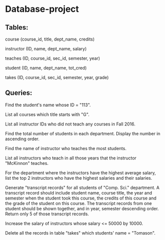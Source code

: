 # Database-project
## Tables:

course (course_id, title, dept_name, credits)

instructor (ID, name, dept_name, salary)

teaches (ID, course_id, sec_id, semester, year)

student (ID, name, dept_name, tot_cred)

takes (ID, course_id, sec_id, semester, year, grade)


## Queries:

Find the student's name whose ID = "113".

List all courses which title starts with "G".

List all instructor IDs who did not teach any courses in Fall 2016.

Find the total number of students in each department. Display the number in ascending order.

Find the name of instructor who teaches the most students.

List all instructors who teach in all those years that the instructor "McKinnon" teaches.

For the department where the instructors have the highest average salary, list the top 2 instructors who have the highest salaries and their salaries.

Generate "transcript records" for all students of "Comp. Sci." department. A transcript record should include student name, course title, the year and semester when the student took this course, the credits of this course and the grade of the student on this course. The transcript records from one student should be shown together, and in year, semester descending order. Return only 5 of those transcript records.

Increase the salary of instructors whose salary <= 50000 by 10000.

Delete all the records in table "takes" which students' name = "Tomason".
